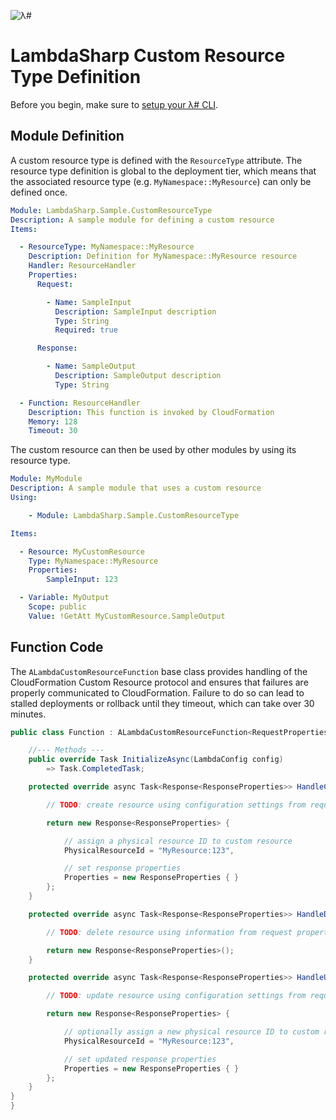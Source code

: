 ![λ#](../../Docs/LambdaSharp_v2_small.png)

# LambdaSharp Custom Resource Type Definition

Before you begin, make sure to [setup your λ# CLI](../../Docs/).

## Module Definition

A custom resource type is defined with the `ResourceType` attribute. The resource type definition is global to the deployment tier, which means that the associated resource type (e.g. `MyNamespace::MyResource`) can only be defined once.

```yaml
Module: LambdaSharp.Sample.CustomResourceType
Description: A sample module for defining a custom resource
Items:

  - ResourceType: MyNamespace::MyResource
    Description: Definition for MyNamespace::MyResource resource
    Handler: ResourceHandler
    Properties:
      Request:

        - Name: SampleInput
          Description: SampleInput description
          Type: String
          Required: true

      Response:

        - Name: SampleOutput
          Description: SampleOutput description
          Type: String

  - Function: ResourceHandler
    Description: This function is invoked by CloudFormation
    Memory: 128
    Timeout: 30
```

The custom resource can then be used by other modules by using its resource type.
```yaml
Module: MyModule
Description: A sample module that uses a custom resource
Using:

    - Module: LambdaSharp.Sample.CustomResourceType

Items:

  - Resource: MyCustomResource
    Type: MyNamespace::MyResource
    Properties:
        SampleInput: 123

  - Variable: MyOutput
    Scope: public
    Value: !GetAtt MyCustomResource.SampleOutput
```

## Function Code

The `ALambdaCustomResourceFunction` base class provides handling of the CloudFormation Custom Resource protocol and ensures that failures are properly communicated to CloudFormation. Failure to do so can lead to stalled deployments or rollback until they timeout, which can take over 30 minutes.

```csharp
public class Function : ALambdaCustomResourceFunction<RequestProperties, ResponseProperties> {

    //--- Methods ---
    public override Task InitializeAsync(LambdaConfig config)
        => Task.CompletedTask;

    protected override async Task<Response<ResponseProperties>> HandleCreateResourceAsync(Request<RequestProperties> request) {

        // TODO: create resource using configuration settings from request properties

        return new Response<ResponseProperties> {

            // assign a physical resource ID to custom resource
            PhysicalResourceId = "MyResource:123",

            // set response properties
            Properties = new ResponseProperties { }
        };
    }

    protected override async Task<Response<ResponseProperties>> HandleDeleteResourceAsync(Request<RequestProperties> request) {

        // TODO: delete resource using information from request properties

        return new Response<ResponseProperties>();
    }

    protected override async Task<Response<ResponseProperties>> HandleUpdateResourceAsync(Request<RequestProperties> request) {

        // TODO: update resource using configuration settings from request properties

        return new Response<ResponseProperties> {

            // optionally assign a new physical resource ID to custom resource
            PhysicalResourceId = "MyResource:123",

            // set updated response properties
            Properties = new ResponseProperties { }
        };
    }
}
}
```
